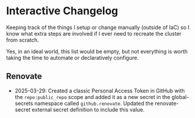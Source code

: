 # Interactive Changelog

Keeping track of the things I setup or change manually (outside of IaC) so I know what extra steps are involved if I ever need to recreate the cluster from scratch.

Yes, in an ideal world, this list would be empty, but not everything is worth taking the time to automate or declaratively configure.

## Renovate

- 2025-03-29: Created a classic Personal Access Token in GitHub with the `repo:public_repo` scope and added it as a new secret in the global-secrets namespace called `github.renovate`.
  Updated the renovate-secret external secret definition to include this value.
